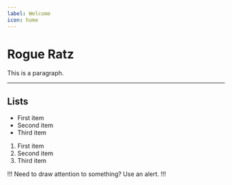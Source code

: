```yaml
---
label: Welcome
icon: home
---
```


# Rogue Ratz

This is a paragraph.

---

## Lists

- First item
- Second item
- Third item

1. First item
2. Second item
3. Third item

!!!
Need to draw attention to something? Use an alert.
!!!
